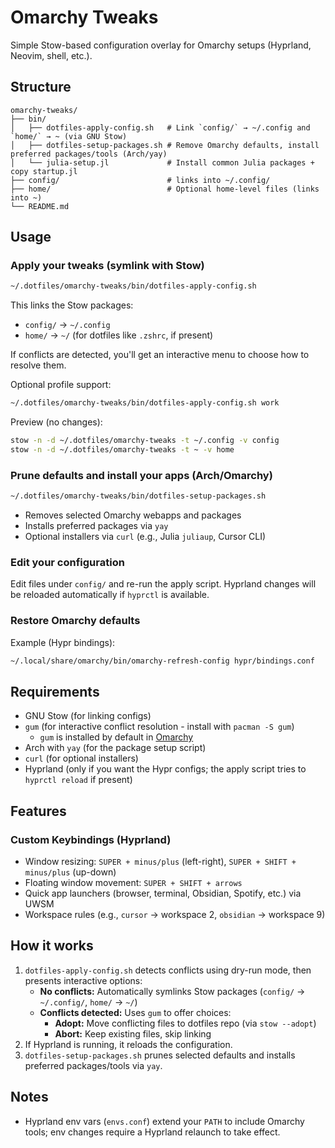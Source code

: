 # Omarchy Tweaks

Simple Stow-based configuration overlay for Omarchy setups (Hyprland, Neovim, shell, etc.).

## Structure

```
omarchy-tweaks/
├── bin/
│   ├── dotfiles-apply-config.sh   # Link `config/` → ~/.config and `home/` → ~ (via GNU Stow)
│   ├── dotfiles-setup-packages.sh # Remove Omarchy defaults, install preferred packages/tools (Arch/yay)
│   └── julia-setup.jl             # Install common Julia packages + copy startup.jl
├── config/                        # links into ~/.config/
├── home/                          # Optional home-level files (links into ~)
└── README.md
```

## Usage

### Apply your tweaks (symlink with Stow)
```bash
~/.dotfiles/omarchy-tweaks/bin/dotfiles-apply-config.sh
```

This links the Stow packages:
- `config/` → `~/.config`
- `home/` → `~/` (for dotfiles like `.zshrc`, if present)

If conflicts are detected, you'll get an interactive menu to choose how to resolve them.

Optional profile support:
```bash
~/.dotfiles/omarchy-tweaks/bin/dotfiles-apply-config.sh work
```

Preview (no changes):
```bash
stow -n -d ~/.dotfiles/omarchy-tweaks -t ~/.config -v config
stow -n -d ~/.dotfiles/omarchy-tweaks -t ~ -v home
```

### Prune defaults and install your apps (Arch/Omarchy)
```bash
~/.dotfiles/omarchy-tweaks/bin/dotfiles-setup-packages.sh
```
- Removes selected Omarchy webapps and packages
- Installs preferred packages via `yay`
- Optional installers via `curl` (e.g., Julia `juliaup`, Cursor CLI)

### Edit your configuration
Edit files under `config/` and re-run the apply script. Hyprland changes will be reloaded automatically if `hyprctl` is available.

### Restore Omarchy defaults
Example (Hypr bindings):
```bash
~/.local/share/omarchy/bin/omarchy-refresh-config hypr/bindings.conf
```

## Requirements
- GNU Stow (for linking configs)
- `gum` (for interactive conflict resolution - install with `pacman -S gum`)
   - `gum` is installed by default in [Omarchy](https://omarchy.org)
- Arch with `yay` (for the package setup script)
- `curl` (for optional installers)
- Hyprland (only if you want the Hypr configs; the apply script tries to `hyprctl reload` if present)

## Features

### Custom Keybindings (Hyprland)
- Window resizing: `SUPER + minus/plus` (left-right), `SUPER + SHIFT + minus/plus` (up-down)
- Floating window movement: `SUPER + SHIFT + arrows`
- Quick app launchers (browser, terminal, Obsidian, Spotify, etc.) via UWSM
- Workspace rules (e.g., `cursor` → workspace 2, `obsidian` → workspace 9)

## How it works
1. `dotfiles-apply-config.sh` detects conflicts using dry-run mode, then presents interactive options:
   - **No conflicts:** Automatically symlinks Stow packages (`config/` → `~/.config/`, `home/` → `~/`)
   - **Conflicts detected:** Uses `gum` to offer choices:
     - **Adopt:** Move conflicting files to dotfiles repo (via `stow --adopt`)
     - **Abort:** Keep existing files, skip linking
2. If Hyprland is running, it reloads the configuration.
3. `dotfiles-setup-packages.sh` prunes selected defaults and installs preferred packages/tools via `yay`.

## Notes
- Hyprland env vars (`envs.conf`) extend your `PATH` to include Omarchy tools; env changes require a Hyprland relaunch to take effect.
